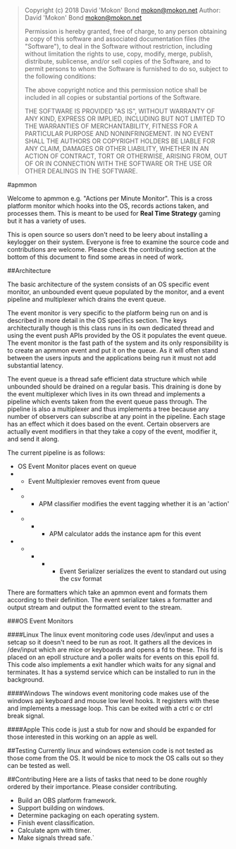 > Copyright (c) 2018 David 'Mokon' Bond <mokon@mokon.net>
> Author: David 'Mokon' Bond <mokon@mokon.net>
>
> Permission is hereby granted, free of charge, to any person obtaining a copy of
> this software and associated documentation files (the "Software"), to deal in
> the Software without restriction, including without limitation the rights to
> use, copy, modify, merge, publish, distribute, sublicense, and/or sell copies of
> the Software, and to permit persons to whom the Software is furnished to do so,
> subject to the following conditions:
>
> The above copyright notice and this permission notice shall be included in all
> copies or substantial portions of the Software.
>
> THE SOFTWARE IS PROVIDED "AS IS", WITHOUT WARRANTY OF ANY KIND, EXPRESS OR
> IMPLIED, INCLUDING BUT NOT LIMITED TO THE WARRANTIES OF MERCHANTABILITY, FITNESS
> FOR A PARTICULAR PURPOSE AND NONINFRINGEMENT. IN NO EVENT SHALL THE AUTHORS OR
> COPYRIGHT HOLDERS BE LIABLE FOR ANY CLAIM, DAMAGES OR OTHER LIABILITY, WHETHER
> IN AN ACTION OF CONTRACT, TORT OR OTHERWISE, ARISING FROM, OUT OF OR IN
> CONNECTION WITH THE SOFTWARE OR THE USE OR OTHER DEALINGS IN THE SOFTWARE.

#apmmon

Welcome to apmmon e.g. "Actions per Minute Monitor". This is a cross platform
monitor which hooks into the OS, records actions taken, and processes them.
This is meant to be used for **Real Time Strategy** gaming but it has a variety
of uses.

This is open source so users don't need to be leery about installing a keylogger
on their system. Everyone is free to examine the source code and contributions
are welcome. Please check the contributing section at the bottom of this
document to find some areas in need of work.

##Architecture

The basic architecture of the system consists of an OS specific event monitor,
an unbounded event queue populated by the monitor, and a event pipeline and
multiplexer which drains the event queue.

The event monitor is very specific to the platform being run on and is described
in more detail in the OS specifics section. The keys architecturally though is
this class runs in its own dedicated thread and using the event push APIs
provided by the OS it populates the event queue. The event monitor is the fast
path of the system and its only responsibility is to create an apmmon event and
put it on the queue. As it will often stand between the users inputs and the
applications being run it must not add substantial latency.

The event queue is a thread safe efficient data structure which while unbounded
should be drained on a regular basis. This draining is done by the event
multiplexer which lives in its own thread and implements a pipeline which events
taken from the event queue pass through. The pipeline is also a multiplexer and
thus implements a tree because any number of observers can subscribe at any
point in the pipeline. Each stage has an effect which it does based on the
event. Certain observers are actually event modifiers in that they take a copy
of the event, modifier it, and send it along.

The current pipeline is as follows:

* OS Event Monitor places event on queue
* * Event Multiplexier removes event from queue
* * * APM classifier modifies the event tagging whether it is an 'action'
* * * * APM calculator adds the instance apm for this event
* * * * * Event Serializer serializes the event to standard out using the csv format

There are formatters which take an apmmon event and formats them according to
their definition. The event serializer takes a formatter and output stream and
output the formatted event to the stream.

###OS Event Monitors

####Linux
The linux event monitoring code uses /dev/input and uses a setcap so it doesn't
need to be run as root. It gathers all the devices in /dev/input which are mice
or keyboards and opens a fd to these. This fd is placed on an epoll structure
and a poller waits for events on this epoll fd. This code also implements a exit
handler which waits for any signal and terminates. It has a systemd service
which can be installed to run in the background.

####Windows
The windows event monitoring code makes use of the windows api keyboard and
mouse low level hooks. It registers with these and implements a message loop.
This can be exited with a ctrl c or ctrl break signal.

####Apple
This code is just a stub for now and should be expanded for those interested in
this working on an apple as well.

##Testing
Currently linux and windows extension code is not tested as those come from the
OS. It would be nice to mock the OS calls out so they can be tested as well.

##Contributing
Here are a lists of tasks that need to be done roughly ordered by their
importance. Please consider contributing.

* Build an OBS platform framework.
* Support building on windows.
* Determine packaging on each operating system.
* Finish event classification.
* Calculate apm with timer.
* Make signals thread safe.`
